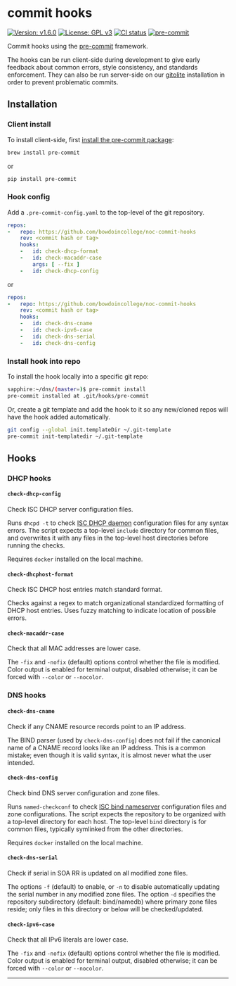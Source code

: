 # commit hooks

[![Version: v1.6.0][version-badge]][changelog]
[![License: GPL v3][license-badge]][license]
[![CI status][ci-badge]][ci]
[![pre-commit][pre-commit-badge]][pre-commit]

Commit hooks using the [pre-commit](https://pre-commit.com) framework.

The hooks can be run client-side during development to give
early feedback about common errors, style consistency, and
standards enforcement.  They can also be run server-side on our
[gitolite](https://gitolite.com/gitolite/index.html) installation in
order to prevent problematic commits.

## Installation

### Client install

To install client-side, first [install the pre-commit package](https://pre-commit.com/#installation):

```bash
brew install pre-commit
```

or

```bash
pip install pre-commit
```

### Hook config

Add a `.pre-commit-config.yaml` to the top-level of the git repository.

```yaml
repos:
-   repo: https://github.com/bowdoincollege/noc-commit-hooks
    rev: <commit hash or tag>
    hooks:
    -   id: check-dhcp-format
    -   id: check-macaddr-case
        args: [ --fix ]
    -   id: check-dhcp-config
```

or

```yaml
repos:
-   repo: https://github.com/bowdoincollege/noc-commit-hooks
    rev: <commit hash or tag>
    hooks:
    -   id: check-dns-cname
    -   id: check-ipv6-case
    -   id: check-dns-serial
    -   id: check-dns-config
```

### Install hook into repo

To install the hook locally into a specific git repo:

```bash
sapphire:~/dns/(master=)$ pre-commit install
pre-commit installed at .git/hooks/pre-commit
```

Or, create a git template and add the hook to it so any new/cloned repos
will have the hook added automatically.

```bash
git config --global init.templateDir ~/.git-template
pre-commit init-templatedir ~/.git-template
```

## Hooks

### DHCP hooks

#### `check-dhcp-config`

Check ISC DHCP server configuration files.

Runs `dhcpd -t` to check [ISC DHCP daemon](https://www.isc.org/dhcp/)
configuration files for any syntax errors.  The script expects a
top-level `include` directory for common files, and overwrites it with
any files in the top-level host directories before running the checks.

Requires `docker` installed on the local machine.

#### `check-dhcphost-format`

Check ISC DHCP host entries match standard format.

Checks against a regex to match organizational standardized formatting
of DHCP host entries.  Uses fuzzy matching to indicate location of
possible errors.

#### `check-macaddr-case`

Check that all MAC addresses are lower case.

The `-fix` and `-nofix` (default) options control whether the file
is modified.  Color output is enabled for terminal output, disabled
otherwise; it can be forced with `--color` or `--nocolor`.

### DNS hooks

#### `check-dns-cname`

Check if any CNAME resource records point to an IP address.

The BIND parser (used by `check-dns-config`) does not fail if the
canonical name of a CNAME record looks like an IP address.  This is a
common mistake; even though it is valid syntax, it is almost never what
the user intended.

#### `check-dns-config`

Check bind DNS server configuration and zone files.

Runs `named-checkconf` to check [ISC bind
nameserver](https://www.isc.org/bind/) configuration files and zone
configurations.  The script expects the repository to be organized with
a top-level directory for each host.  The top-level `bind` directory is
for common files, typically symlinked from the other directories.

Requires `docker` installed on the local machine.

#### `check-dns-serial`

Check if serial in SOA RR is updated on all modified zone files.

The options `-f` (default) to enable, or `-n` to disable automatically
updating the serial number in any modified zone files.  The option `-d`
specifies the repository subdirectory (default: bind/namedb) where
primary zone files reside; only files in this directory or below will
be checked/updated.

#### `check-ipv6-case`

Check that all IPv6 literals are lower case.

The `-fix` and `-nofix` (default) options control whether the file
is modified.  Color output is enabled for terminal output, disabled
otherwise; it can be forced with `--color` or `--nocolor`.

---
[version-badge]: https://img.shields.io/badge/version-1.5.0-blue.svg
[license-badge]: https://img.shields.io/badge/License-GPLv3-blue.svg
[ci-badge]: https://github.com/bowdoincollege/noc-commit-hooks/workflows/ci/badge.svg
[pre-commit-badge]: https://img.shields.io/badge/pre--commit-enabled-brightgreen?logo=pre-commit&logoColor=white
[changelog]: ./CHANGELOG.md
[license]: ./LICENSE
[ci]: https://github.com/bowdoincollege/noc-commit-hooks/actions?query=workflow%3Aci
[pre-commit]: https://pre-commit.com
